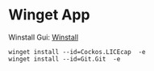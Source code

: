 # Winget App

Winstall Gui: [Winstall](https://winstall.app)

```cli
winget install --id=Cockos.LICEcap  -e
winget install --id=Git.Git  -e
```
